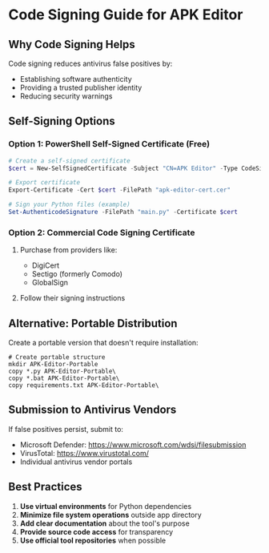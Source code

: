 # Code Signing Guide for APK Editor

## Why Code Signing Helps

Code signing reduces antivirus false positives by:
- Establishing software authenticity
- Providing a trusted publisher identity
- Reducing security warnings

## Self-Signing Options

### Option 1: PowerShell Self-Signed Certificate (Free)

```powershell
# Create a self-signed certificate
$cert = New-SelfSignedCertificate -Subject "CN=APK Editor" -Type CodeSigning -CertStoreLocation Cert:\CurrentUser\My

# Export certificate
Export-Certificate -Cert $cert -FilePath "apk-editor-cert.cer"

# Sign your Python files (example)
Set-AuthenticodeSignature -FilePath "main.py" -Certificate $cert
```

### Option 2: Commercial Code Signing Certificate

1. Purchase from providers like:
   - DigiCert
   - Sectigo (formerly Comodo)
   - GlobalSign

2. Follow their signing instructions

## Alternative: Portable Distribution

Create a portable version that doesn't require installation:

```batch
# Create portable structure
mkdir APK-Editor-Portable
copy *.py APK-Editor-Portable\
copy *.bat APK-Editor-Portable\
copy requirements.txt APK-Editor-Portable\
```

## Submission to Antivirus Vendors

If false positives persist, submit to:
- Microsoft Defender: https://www.microsoft.com/wdsi/filesubmission
- VirusTotal: https://www.virustotal.com/
- Individual antivirus vendor portals

## Best Practices

1. **Use virtual environments** for Python dependencies
2. **Minimize file system operations** outside app directory
3. **Add clear documentation** about the tool's purpose
4. **Provide source code access** for transparency
5. **Use official tool repositories** when possible